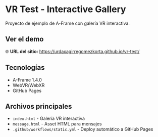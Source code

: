 # VR Test - Interactive Gallery

Proyecto de ejemplo de A-Frame con galería VR interactiva.

## Ver el demo

🌐 **URL del sitio:** https://urdaxagirregomezkorta.github.io/vr-test/

## Tecnologías

- A-Frame 1.4.0
- WebVR/WebXR
- GitHub Pages

## Archivos principales

- `index.html` - Galería VR interactiva
- `message.html` - Asset HTML para mensajes
- `.github/workflows/static.yml` - Deploy automático a GitHub Pages
